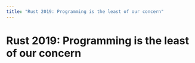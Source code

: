 ```yaml
---
title: "Rust 2019: Programming is the least of our concern"
---
```


# Rust 2019: Programming is the least of our concern


